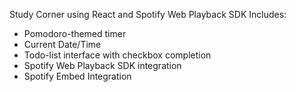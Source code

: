 Study Corner using React and Spotify Web Playback SDK
Includes:
- Pomodoro-themed timer
- Current Date/Time
- Todo-list interface with checkbox completion
- Spotify Web Playback SDK integration
- Spotify Embed Integration

